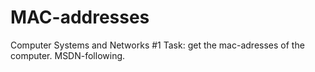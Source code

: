 # MAC-addresses
Computer Systems and Networks #1
Task: get the mac-adresses of the computer. MSDN-following.
